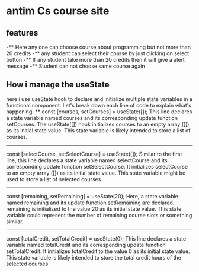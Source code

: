 # antim Cs course site

## features
-** Here any one can choose course about programming but not more than 20 credits
-** any student can select their course by just clicking on select button
-** If any student take more than 20 credits then it will give a alert message
-** Student can not choose same course again

## How i manage the useState 
here i use useState hook to declare and initialize multiple state variables in a functional component. Let's break down each line of code to explain what's happening:
**
const [courses, setCourses] = useState([]);
This line declares a state variable named courses and its corresponding update function setCourses.
The useState([]) hook initializes courses to an empty array ([]) as its initial state value.
This state variable is likely intended to store a list of courses.

***
const [selectCourse, setSelectCourse] = useState([]);
Similar to the first line, this line declares a state variable named selectCourse and its corresponding update function setSelectCourse.
It initializes selectCourse to an empty array ([]) as its initial state value.
This state variable might be used to store a list of selected courses.

****
const [remaining, setRemaining] = useState(20);
Here, a state variable named remaining and its update function setRemaining are declared.
remaining is initialized to the value 20 as its initial state value.
This state variable could represent the number of remaining course slots or something similar.

*****
const [totalCredit, setTotalCredit] = useState(0);
This line declares a state variable named totalCredit and its corresponding update function setTotalCredit.
It initializes totalCredit to the value 0 as its initial state value.
This state variable is likely intended to store the total credit hours of the selected courses.







